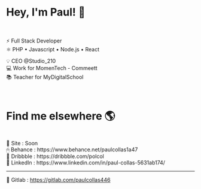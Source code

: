 # Hey, I'm Paul! 👋
<br/>
 
⚡ Full Stack Developer  <br/>
⚛ PHP • Javascript • Node.js • React  <br/>

💡 CEO @Studio_210<br/>
💻 Work for MomenTech - Commeett<br/>
📚 Teacher for MyDigitalSchool  <br/>

<br/>
 
# Find me elsewhere 🌎
<br/>
🚀 Site : Soon  <br/>
🖱 Behance : https://www.behance.net/paulcollas1a47  <br/>
📸 Dribbble : https://dribbble.com/polcol  <br/>
💼 LinkedIn : https://www.linkedin.com/in/paul-collas-5631ab174/

-------------

👾 Gitlab : https://gitlab.com/paulcollas446
